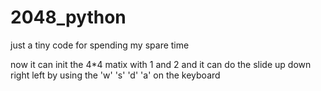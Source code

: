 # 2048_python
just a tiny code for spending my spare time

now it can init the 4*4 matix with 1 and 2
and it can do the slide up down right left by using the 'w' 's' 'd' 'a' on the keyboard
